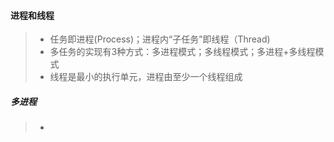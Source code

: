 #### 进程和线程
> * 任务即进程(Process)；进程内“子任务”即线程（Thread)
> * 多任务的实现有3种方式：多进程模式；多线程模式；多进程+多线程模式
> * 线程是最小的执行单元，进程由至少一个线程组成
##### 多进程
> *  